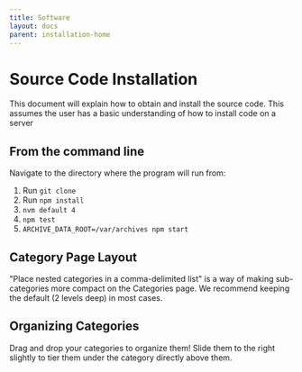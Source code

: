 ```yaml
---
title: Software
layout: docs
parent: installation-home
---
```


# Source Code Installation

This document will explain how to obtain and install the source code. This assumes the user has a basic understanding of how to install code on a server

## From the command line

Navigate to the directory where the program will run from:

1) Run `git clone`
2) Run `npm install`
3) `nvm default 4`
4) `npm test`
5) `ARCHIVE_DATA_ROOT=/var/archives npm start`

## Category Page Layout

"Place nested categories in a comma-delimited list" is a way of making sub-categories more compact on the Categories page. We recommend keeping the default (2 levels deep) in most cases.


## Organizing Categories

Drag and drop your categories to organize them! Slide them to the right slightly to tier them under the category directly above them.
